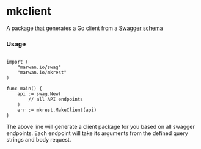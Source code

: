 # mkclient

A package that generates a Go client from a [Swagger schema](https://github.com/marwan-at-work/swag)

### Usage

```golang

import (
    "marwan.io/swag"
    "marwan.io/mkrest"
)

func main() {
    api := swag.New(
        // all API endpoints
    )
    err := mkrest.MakeClient(api)
}
```

The above line will generate a client package for you based on all swagger endpoints. 
Each endpoint will take its arguments from the defined query strings and body request. 